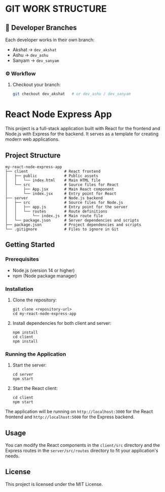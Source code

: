 # GIT WORK STRUCTURE
## 🔧 Developer Branches

Each developer works in their own branch:

- Akshat → `dev_akshat`
- Ashu   → `dev_ashu`
- Sanyam → `dev_sanyam`

### ⚙️ Workflow
1. Checkout your branch:
   ```bash
   git checkout dev_akshat   # or dev_ashu / dev_sanyam

   
#  React Node Express App

This project is a full-stack application built with React for the frontend and Node.js with Express for the backend. It serves as a template for creating modern web applications.

## Project Structure

```
my-react-node-express-app
├── client                # React frontend
│   ├── public            # Public assets
│   │   └── index.html    # Main HTML file
│   └── src               # Source files for React
│       ├── App.jsx       # Main React component
│       └── index.jsx     # Entry point for React
├── server                # Node.js backend
│   ├── src               # Source files for Node.js
│   │   ├── app.js        # Entry point for the server
│   │   └── routes        # Route definitions
│   │       └── index.js  # Main route file
│   └── package.json      # Server dependencies and scripts
├── package.json          # Project dependencies and scripts
└── .gitignore            # Files to ignore in Git
```

## Getting Started

### Prerequisites

- Node.js (version 14 or higher)
- npm (Node package manager)

### Installation

1. Clone the repository:
   ```
   git clone <repository-url>
   cd my-react-node-express-app
   ```

2. Install dependencies for both client and server:
   ```
   npm install
   cd client
   npm install
   ```

### Running the Application

1. Start the server:
   ```
   cd server
   npm start
   ```

2. Start the React client:
   ```
   cd client
   npm start
   ```

The application will be running on `http://localhost:3000` for the React frontend and `http://localhost:5000` for the Express backend.

## Usage

You can modify the React components in the `client/src` directory and the Express routes in the `server/src/routes` directory to fit your application's needs.

## License

This project is licensed under the MIT License.